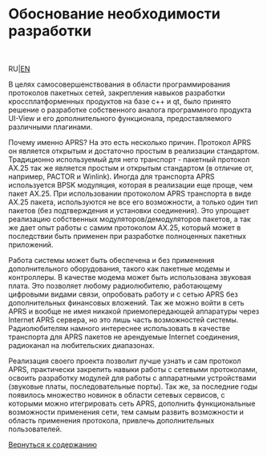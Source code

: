 # Обоснование необходимости разработки #
<br />


RU|[EN](http://code.google.com/p/qaprs/wiki/need_en)

В целях самосовершенствования в области программирования протоколов пакетных сетей, закрепления навыков разработки кроссплатформенных продуктов на базе c++ и qt, было принято решение о разработке собственного аналога программного продукта UI-View и его дополнительного функционала, предоставляемого различными плагинами.

Почему именно APRS? На это есть несколько причин. Протокол APRS он является открытым и достаточно простым в реализации стандартом. Традиционно используемый для него транспорт - пакетный протокол AX.25 так же является простым и открытым стандартом (в отличие от, например, PACTOR и Winlink). Иногда для транспорта APRS используется BPSK модуляция, которая в реализации еще проще, чем пакет AX.25. При использовании протоколом APRS транспорта в виде AX.25 пакета, используются не все его возможности, а только один тип пакетов (без подтверждения и установки соединения). Это упрощает реализацию собственных модуляторов/демодуляторов пакетов, а так же дает опыт работы с самим протоколом AX.25, который может в последствии быть применен при разработке полноценных пакетных приложений.

Работа системы может быть обеспечена и без применения дополнительного оборудования, такого как пакетные модемы и контроллеры. В качестве модема может быть использована звуковая плата. Это позволяет любому радиолюбителю, работающему цифровыми видами связи, опробовать работу и с сетью APRS без дополнительных финансовых вложений. Так же можно войти в сеть APRS и вообще не имея никакой приемопередающей аппаратуры через Internet APRS сервера, но это лишь часть возможностей системы. Радиолюбителям намного интереснее использовать в качестве транспорта для APRS пакетов не арендуемые Internet соединения, радиоканал на любительских диапазонах.

Реализация своего проекта позволит лучше узнать и сам протокол APRS, практически закрепить навыки работы с сетевыми протоколами, освоить разработку модулей для работы с аппаратными устройствами (звуковые платы, последовательные порты). Так же, за последние годы появилось множество новинок в области сетевых сервисов, с которыми можно итегрировать сеть APRS, дополнить функциональные возможности применения сети, тем самым развить возможности и область применения протокола, привлечь дополнительных пользователей.

[Вернуться к содержанию](http://code.google.com/p/qaprs/wiki/content_ru)